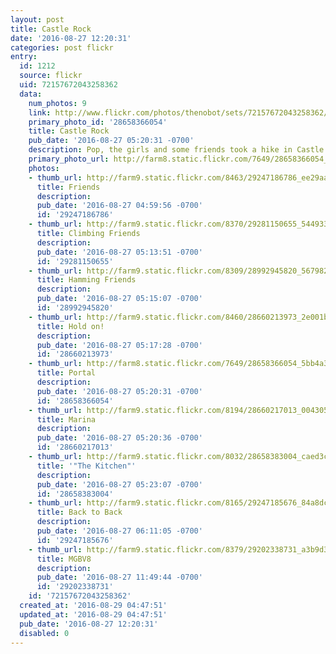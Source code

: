 ```yaml
---
layout: post
title: Castle Rock
date: '2016-08-27 12:20:31'
categories: post flickr
entry:
  id: 1212
  source: flickr
  uid: 72157672043258362
  data:
    num_photos: 9
    link: http://www.flickr.com/photos/thenobot/sets/72157672043258362/
    primary_photo_id: '28658366054'
    title: Castle Rock
    pub_date: '2016-08-27 05:20:31 -0700'
    description: Pop, the girls and some friends took a hike in Castle Rock!
    primary_photo_url: http://farm8.static.flickr.com/7649/28658366054_5bb4a3bc67_m.jpg
    photos:
    - thumb_url: http://farm9.static.flickr.com/8463/29247186786_ee29aaafe3_s.jpg
      title: Friends
      description: 
      pub_date: '2016-08-27 04:59:56 -0700'
      id: '29247186786'
    - thumb_url: http://farm9.static.flickr.com/8370/29281150655_5449333fa3_s.jpg
      title: Climbing Friends
      description: 
      pub_date: '2016-08-27 05:13:51 -0700'
      id: '29281150655'
    - thumb_url: http://farm9.static.flickr.com/8309/28992945820_5679828612_s.jpg
      title: Hamming Friends
      description: 
      pub_date: '2016-08-27 05:15:07 -0700'
      id: '28992945820'
    - thumb_url: http://farm9.static.flickr.com/8460/28660213973_2e001b7323_s.jpg
      title: Hold on!
      description: 
      pub_date: '2016-08-27 05:17:28 -0700'
      id: '28660213973'
    - thumb_url: http://farm8.static.flickr.com/7649/28658366054_5bb4a3bc67_s.jpg
      title: Portal
      description: 
      pub_date: '2016-08-27 05:20:31 -0700'
      id: '28658366054'
    - thumb_url: http://farm9.static.flickr.com/8194/28660217013_004305e5b3_s.jpg
      title: Marina
      description: 
      pub_date: '2016-08-27 05:20:36 -0700'
      id: '28660217013'
    - thumb_url: http://farm9.static.flickr.com/8032/28658383004_caed3c990a_s.jpg
      title: '"The Kitchen"'
      description: 
      pub_date: '2016-08-27 05:23:07 -0700'
      id: '28658383004'
    - thumb_url: http://farm9.static.flickr.com/8165/29247185676_84a8dc71b7_s.jpg
      title: Back to Back
      description: 
      pub_date: '2016-08-27 06:11:05 -0700'
      id: '29247185676'
    - thumb_url: http://farm9.static.flickr.com/8379/29202338731_a3b9d3174c_s.jpg
      title: MGBV8
      description: 
      pub_date: '2016-08-27 11:49:44 -0700'
      id: '29202338731'
    id: '72157672043258362'
  created_at: '2016-08-29 04:47:51'
  updated_at: '2016-08-29 04:47:51'
  pub_date: '2016-08-27 12:20:31'
  disabled: 0
---
```

